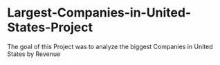 # Largest-Companies-in-United-States-Project
The goal of this Project was to analyze the biggest Companies in United States by Revenue
